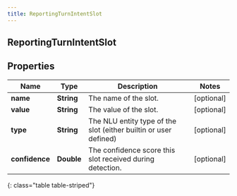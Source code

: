 ```yaml
---
title: ReportingTurnIntentSlot
---
```

## ReportingTurnIntentSlot


## Properties

| Name | Type | Description | Notes |
| ------------ | ------------- | ------------- | ------------- |
| **name** | <!----><!---->**String**<!----> | The name of the slot. |  [optional] |
| **value** | <!----><!---->**String**<!----> | The value of the slot. |  [optional] |
| **type** | <!----><!---->**String**<!----> | The NLU entity type of the slot (either builtin or user defined) |  [optional] |
| **confidence** | <!----><!---->**Double**<!----> | The confidence score this slot received during detection. |  [optional] |
{: class="table table-striped"}



